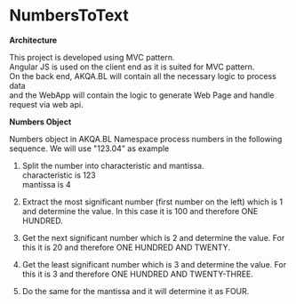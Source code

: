 # NumbersToText

<b>Architecture</b>
<p>This project is developed using MVC pattern. <br/>
Angular JS is used on the client end as it is suited for MVC pattern. <br/>
On the back end, AKQA.BL will contain all the necessary logic to process data<br/>
and the WebApp will contain the logic to generate Web Page and handle request via web api.
</p>
<b>Numbers Object</b>
<p>
Numbers object in AKQA.BL Namespace process numbers in the following sequence. We will use "123.04" as example<br/>

1. Split the number into characteristic and mantissa.
<br/>characteristic is 123
<br/>mantissa is 4<br/>

2. Extract the most significant number (first number on the left) which is 1 and determine the value. In this case it is 100 and therefore ONE HUNDRED.
3. Get the next significant number which is 2 and determine the value. For this it is 20 and therefore ONE HUNDRED AND TWENTY.
4. Get the least significant number which is 3 and determine the value. For this it is 3 and therefore ONE HUNDRED AND TWENTY-THREE.
5. Do the same for the mantissa and it will determine it as FOUR.

</p>
